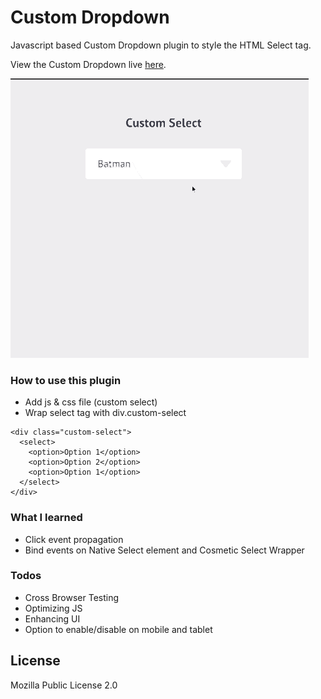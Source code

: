 # Custom Dropdown

Javascript based Custom Dropdown plugin to style the HTML Select tag.

  View the Custom Dropdown live [here](https://karanmehta.github.io/custom-select/).

  ![Custom Dropdown Demo](demo.gif)

### How to use this plugin
* Add js & css file (custom select)
* Wrap select tag with div.custom-select
```
<div class="custom-select">
  <select>
    <option>Option 1</option>
    <option>Option 2</option>
    <option>Option 1</option>
  </select>
</div>
```

  
### What I learned

* Click event propagation
* Bind events on Native Select element and Cosmetic Select Wrapper

### Todos

 - Cross Browser Testing
 - Optimizing JS
 - Enhancing UI
 - Option to enable/disable on mobile and tablet

License
----

Mozilla Public License 2.0